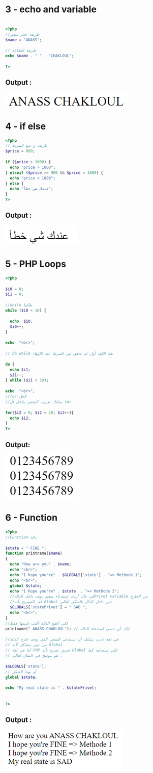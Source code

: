 # 3  - echo and variable
```php

<?php
//طريقة حجز متغير
$name = "ANASS";

// طريقة الطباعة
echo $name . " " . "CHAKLOUL";

?>
```
## Output :
![alt text](image-1.png)

# 4 -  if else
```php
<?php
// طريقة و ضع الشرط
$price = 899;

if ($price > 1000) {
  echo "price > 1000";
} elseif ($price >= 900 && $price < 1000) {
  echo "price < 1000";
} else {
  echo "عندك شي خطأ";
}
?>
```
## Output :
![alt text](image.png)

# 5  - PHP Loops

```php
<?php

$i0 = 0;
$i1 = 0;

//while طالما
while ($i0 < 10) {

  echo  $i0;
  $i0++;
}

echo  "<br>";

// do while نفذ الكود أول ثم تحقق من الشرط عند الإنتهاء

do {
  echo $i1;
  $i1++;
} while ($i1 < 10);

echo  "<br>";
//for لأجل
//يمكنك تعريف المتغير بداخل ال for

for($i2 = 0; $i2 < 10; $i2++){
  echo $i2;
}
?>
```
## Output:
![alt text](image-2.png)

# 6  -  Function
```php
<?php
//Function دالة

$state = " FINE ";
function printname($name)
{
  echo "How are you" . $name;
  echo "<br>";
  echo "I hope you're" . $GLOBALS['state'] . "=> Methode 1";
  echo "<br>";
  global $state;
  echo "I hope you're" . $state  . "=> Methode 2";
  //في حال أردت إستدعاء متغير يوجد داخل الدالةPrivet variable من الخارج
  //قم بالتصريح بأنه Global من داخل الدال بالشكل التالي:
  $GLOBALS['statePrivet'] = " SAD ";
  echo "<br>";
}
//لكي أطبع الدالة أكتب إسمها فقط
printname(" ANASS CHAKLOUL"); // إياك أن تنسى إستدعاء الدالة

//في لغة دارت يمكنك أن تستدعي المتغير الذي يوجد خارج الدالة 
// من دون مشاكل لأنه Global 
// أما في لغة PHP ضرور تصرح بأنه Global لكي تستدعيه كما
// هو موضح في المثال التالي :

$GLOBALS['state'];
// أو بهذا الشكل
global $state;

echo "My real state is " . $statePrivet;


?>
```
## Output :
![alt text](image-3.png)